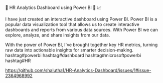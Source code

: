 📅 HR Analytics Dashboard using Power BI 📃 📈 

I have just created  an interactive dashboard using Power BI.
Power BI is a popular data visualization tool that allows us to create interactive dashboards and reports from various data sources. With Power BI we can explore, analyze, and share insights from our data.

With the power of Power BI, I've brought together key HR metrics, turning raw data into actionable insights for smarter decision-making.
hashtag#powerbi hashtag#dashboard hashtag#microsoftpowerbi hashtag#HR



https://github.com/shalutha1/HR-Analytics-Dashboard/issues/1#issue-2364968992
